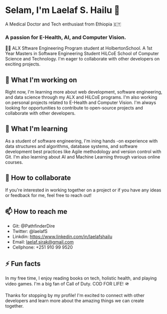 

# Selam, I'm Laelaf S. Hailu 👋

A Medical Doctor and Tech enthusiast from Ethiopia 🇪🇹 
### A passion for E-Health, AI, and Computer Vision.
👨‍💻 ALX Sftware Engineering Program student at HolbertonSchool.
A 1st Year Masters in Software Engineering Student HiLCoE School of Computer Science and Technology. I'm eager to collaborate with other developers on exciting projects.

## 🔭 What I'm working on

Right now, I'm learning more about web development, software engineering, and data science through my ALX and HiLCoE programs. I'm also working on personal projects related to E-Health and Computer Vision. I'm always looking for opportunities to contribute to open-source projects and collaborate with other developers.

## 🌱 What I'm learning

As a student of software engineering, I'm ining hands
-on experience with data structures and algorithms, database systems, and software development best practices like Agile methodology and version control with Git. I'm also learning about AI and Machine Learning through various online courses.

## 🙏 How to collaborate

If you're interested in working together on a project or if you have any ideas or feedback for me, feel free to reach out!
## 📫 How to reach me
- Git: @PathfinderDire
- Twitter: @laelafS
- Linkdin: https://www.linkedin.com/in/laelafshailu
- Email: laelaf.sirak@gmail.com
- Cellphone: +251 910 99 9520

## ⚡ Fun facts

In my free time, I enjoy reading books on tech, holistic health, and playing video games. I'm a big fan of Call of Duty. COD FOR LIFE! 🪖

Thanks for stopping by my profile! I'm excited to connect with other developers and learn more about the amazing things we can create together.
 





<!---
PathfinderDire/PathfinderDire is a ✨ special ✨ repository because its `README.md` (this file) appears on your GitHub profile.
You can click the Preview link to take a look at your changes.
>
